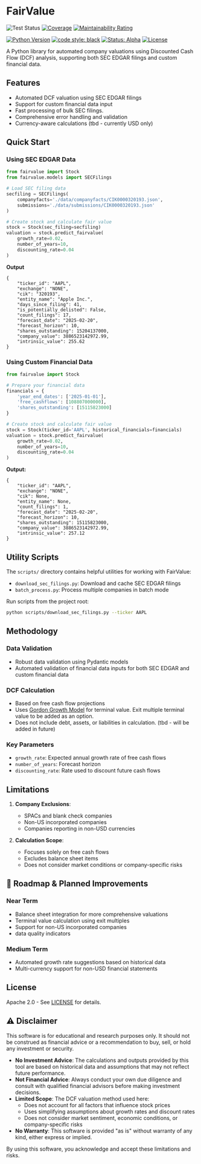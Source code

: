 # FairValue

![Test Status](https://github.com/Cemlyn/FairValue/actions/workflows/test.yml/badge.svg)
[![Coverage](https://sonarcloud.io/api/project_badges/measure?project=Cemlyn_FairValue&metric=coverage)](https://sonarcloud.io/summary/new_code?id=Cemlyn_FairValue)
[![Maintainability Rating](https://sonarcloud.io/api/project_badges/measure?project=Cemlyn_FairValue&metric=sqale_rating)](https://sonarcloud.io/summary/new_code?id=Cemlyn_FairValue)

[![Python Version](https://img.shields.io/badge/Python-3.12-blue.svg)](https://www.python.org/downloads/release/python-312/)
[![code style: black](https://img.shields.io/badge/code%20style-black-000000.svg)](https://github.com/psf/black)
[![Status: Alpha](https://img.shields.io/badge/status-alpha-orange.svg)](https://www.example.com)
[![License](https://img.shields.io/badge/License-Apache%202.0-blue.svg)](https://opensource.org/licenses/Apache-2.0)

A Python library for automated company valuations using Discounted Cash Flow (DCF) analysis, supporting both SEC EDGAR filings and custom financial data.

## Features

- Automated DCF valuation using SEC EDGAR filings
- Support for custom financial data input
- Fast processing of bulk SEC filings. 
- Comprehensive error handling and validation
- Currency-aware calculations (tbd - currently USD only)

## Quick Start

### Using SEC EDGAR Data

```python
from fairvalue import Stock
from fairvalue.models import SECFilings

# Load SEC filing data
secfiling = SECFilings(
    companyfacts='./data/companyfacts/CIK0000320193.json',
    submissions='./data/submissions/CIK0000320193.json'
)

# Create stock and calculate fair value
stock = Stock(sec_filing=secfiling)
valuation = stock.predict_fairvalue(
    growth_rate=0.02,
    number_of_years=10,
    discounting_rate=0.04
)
```

**Output**
```
{
    "ticker_id": "AAPL",
    "exchange": "NONE",
    "cik": "320193",
    "entity_name": "Apple Inc.",
    "days_since_filing": 41,
    "is_potentially_delisted": False,
    "count_filings": 17,
    "forecast_date": "2025-02-20",
    "forecast_horizon": 10,
    "shares_outstanding": 15204137000,
    "company_value": 3886523142972.99,
    "intrinsic_value": 255.62
}
```

### Using Custom Financial Data

```python
from fairvalue import Stock

# Prepare your financial data
financials = {
    'year_end_dates': ['2025-01-01'],
    'free_cashflows': [108807000000],
    'shares_outstanding': [15115823000]
}

# Create stock and calculate fair value
stock = Stock(ticker_id='AAPL', historical_financials=financials)
valuation = stock.predict_fairvalue(
    growth_rate=0.02,
    number_of_years=10,
    discounting_rate=0.04
)
```

**Output:**
```
{
    "ticker_id": "AAPL",
    "exchange": "NONE",
    "cik": None,
    "entity_name": None,
    "count_filings": 1,
    "forecast_date": "2025-02-20",
    "forecast_horizon": 10,
    "shares_outstanding": 15115823000,
    "company_value": 3886523142972.99,
    "intrinsic_value": 257.12
}
```

## Utility Scripts

The `scripts/` directory contains helpful utilities for working with FairValue:

- `download_sec_filings.py`: Download and cache SEC EDGAR filings
- `batch_process.py`: Process multiple companies in batch mode

Run scripts from the project root:
```bash
python scripts/download_sec_filings.py --ticker AAPL
```

## Methodology

### Data Validation
- Robust data validation using Pydantic models
- Automated validation of financial data inputs for both SEC EDGAR and custom financial data

### DCF Calculation
- Based on free cash flow projections
- Uses [Gordon Growth Model](https://www.investopedia.com/ask/answers/032415/what-are-advantages-and-disadvantages-gordon-growth-model.asp) for terminal value. Exit multiple terminal value to be added as an option.
- Does not include debt, assets, or liabilities in calculation. (tbd - will be added in future)

### Key Parameters
- `growth_rate`: Expected annual growth rate of free cash flows
- `number_of_years`: Forecast horizon
- `discounting_rate`: Rate used to discount future cash flows

## Limitations

1. **Company Exclusions**:
   - SPACs and blank check companies
   - Non-US incorporated companies
   - Companies reporting in non-USD currencies

2. **Calculation Scope**:
   - Focuses solely on free cash flows
   - Excludes balance sheet items
   - Does not consider market conditions or company-specific risks

## 🚀 Roadmap & Planned Improvements

### Near Term
- Balance sheet integration for more comprehensive valuations
- Terminal value calculation using exit multiples
- Support for non-US incorporated companies
- data quality indicators

### Medium Term
- Automated growth rate suggestions based on historical data
- Multi-currency support for non-USD financial statements

## License

Apache 2.0 - See [LICENSE](LICENSE) for details.

## ⚠️ Disclaimer

This software is for educational and research purposes only. It should not be construed as financial advice or a recommendation to buy, sell, or hold any investment or security.

- **No Investment Advice**: The calculations and outputs provided by this tool are based on historical data and assumptions that may not reflect future performance.
- **Not Financial Advice**: Always conduct your own due diligence and consult with qualified financial advisors before making investment decisions.
- **Limited Scope**: The DCF valuation method used here:
  - Does not account for all factors that influence stock prices
  - Uses simplifying assumptions about growth rates and discount rates
  - Does not consider market sentiment, economic conditions, or company-specific risks
- **No Warranty**: This software is provided "as is" without warranty of any kind, either express or implied.

By using this software, you acknowledge and accept these limitations and risks.
